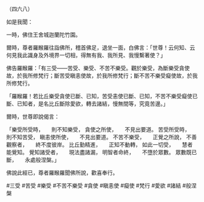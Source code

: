 （四六八）

如是我聞：

一時，佛住王舍城迦蘭陀竹園。

爾時，尊者羅睺羅往詣佛所，稽首佛足，退坐一面，白佛言：「世尊！云何知、云何見我此識身及外境界一切相，得無有我、我所見、我慢繫著使？」

佛告羅睺羅：「有三受——苦受、樂受、不苦不樂受。觀於樂受，為斷樂受貪使故，於我所修梵行；斷苦受瞋恚使故，於我所修梵行；斷不苦不樂受癡使故，於我所修梵行。

「羅睺羅！若比丘樂受貪使已斷、已知，苦受恚使已斷、已知，不苦不樂受癡使已斷、已知者，是名比丘斷除愛欲，轉去諸結，慢無間等，究竟苦邊。」

爾時，世尊即說偈言：

「樂受所受時，　　則不知樂受，
貪使之所使，　　不見出要道。
苦受所受時，　　則不知苦受，
瞋恚使所使，　　不見出要道。
不苦不樂受，　　正覺之所說，
不善觀察者，　　終不度彼岸。
比丘勤精進，　　正知不動轉，
如此一切受，　　慧者能覺知。
覺知諸受者，　　現法盡諸漏，
明智者命終，　　不墮於眾數。
眾數既已斷，　　永處般涅槃。」

佛說此經已，尊者羅睺羅聞佛所說，歡喜奉行。




#三受
#苦受
#樂受
#不苦不樂受
#貪使
#瞋恚使
#癡使
#梵行
#愛欲
#諸結
#般涅槃
